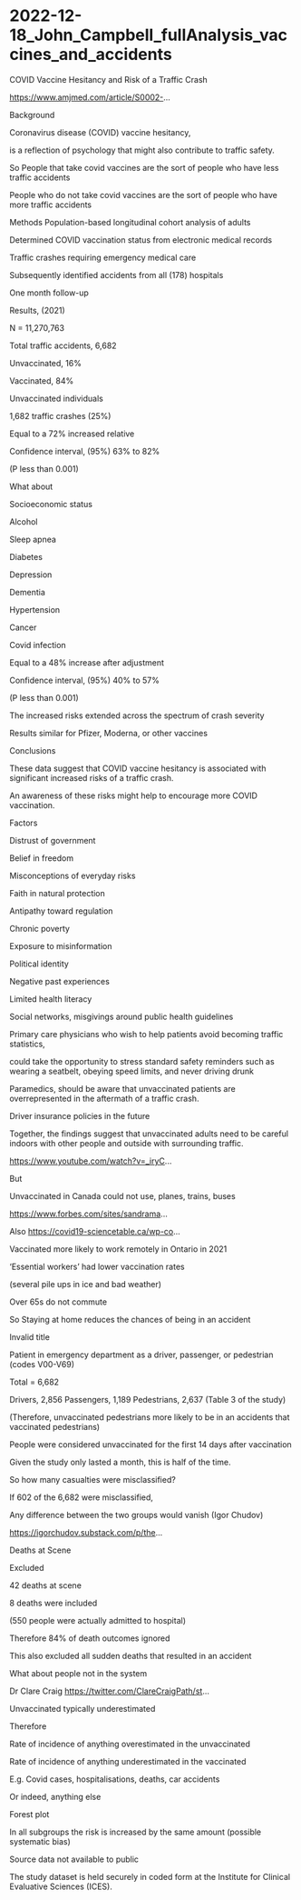 # 2022-12-18_John_Campbell_fullAnalysis_vaccines_and_accidents
COVID Vaccine Hesitancy and Risk of a Traffic Crash 

https://www.amjmed.com/article/S0002-...

Background

Coronavirus disease (COVID) vaccine hesitancy,

is a reflection of psychology that might also contribute to traffic safety. 

So
People that take covid vaccines are the sort of people who have less traffic accidents

People who do not take covid vaccines are the sort of people who have more traffic accidents

Methods
Population-based longitudinal cohort analysis of adults

Determined COVID vaccination status from electronic medical records

Traffic crashes requiring emergency medical care

Subsequently identified accidents from all (178) hospitals

One month follow-up

Results, (2021)

N = 11,270,763

Total traffic accidents, 6,682

Unvaccinated, 16%

Vaccinated, 84%

Unvaccinated individuals

1,682 traffic crashes (25%)

Equal to a 72% increased relative

Confidence interval, (95%) 63% to 82%

(P less than 0.001)

What about

Socioeconomic status

Alcohol

Sleep apnea

Diabetes

Depression

Dementia

Hypertension

Cancer

Covid infection

Equal to a 48% increase after adjustment

Confidence interval, (95%) 40% to 57%

(P less than 0.001)

The increased risks extended across the spectrum of crash severity

Results similar for Pfizer, Moderna, or other vaccines

Conclusions

These data suggest that COVID vaccine hesitancy is associated with significant increased risks of a traffic crash. 

An awareness of these risks might help to encourage more COVID vaccination.

Factors

Distrust of government

Belief in freedom

Misconceptions of everyday risks

Faith in natural protection

Antipathy toward regulation

Chronic poverty

Exposure to misinformation

Political identity

Negative past experiences

Limited health literacy

Social networks, misgivings around public health guidelines

Primary care physicians who wish to help patients avoid becoming traffic statistics, 

could take the opportunity to stress standard safety reminders such as wearing a seatbelt, obeying speed limits, and never driving drunk

Paramedics, should be aware that unvaccinated patients are overrepresented in the aftermath of a traffic crash.

Driver insurance policies in the future

Together, the findings suggest that unvaccinated adults need to be careful indoors with other people and outside with surrounding traffic.

https://www.youtube.com/watch?v=_iryC...

But

Unvaccinated in Canada could not use, planes, trains, buses

https://www.forbes.com/sites/sandrama...


Also
https://covid19-sciencetable.ca/wp-co...

Vaccinated more likely to work remotely in Ontario in 2021

‘Essential workers’ had lower vaccination rates 

(several pile ups in ice and bad weather)

Over 65s do not commute 

So
Staying at home reduces the chances of being in an accident

Invalid title

Patient in emergency department as a driver, passenger, or pedestrian (codes V00-V69)

Total = 6,682

Drivers, 2,856
Passengers, 1,189
Pedestrians, 2,637
(Table 3 of the study)

(Therefore, unvaccinated pedestrians more likely to be in an accidents that vaccinated pedestrians)

People were considered unvaccinated for the first 14 days after vaccination

Given the study only lasted a month, this is half of the time.

So how many casualties were misclassified?

If 602 of the 6,682 were misclassified,

Any difference between the two groups would vanish (Igor Chudov)

https://igorchudov.substack.com/p/the...

Deaths at Scene

Excluded

42 deaths at scene

8 deaths were included

(550 people were actually admitted to hospital)


Therefore 84% of death outcomes ignored

This also excluded all sudden deaths that resulted in an accident

What about people not in the system

Dr Clare Craig
https://twitter.com/ClareCraigPath/st...

Unvaccinated typically underestimated

Therefore

Rate of incidence of anything overestimated in the unvaccinated

Rate of incidence of anything underestimated in the vaccinated

E.g. Covid cases, hospitalisations, deaths, car accidents

Or indeed, anything else

Forest plot

In all subgroups the risk is increased by the same amount (possible systematic bias)



Source data not available to public

The study dataset is held securely in coded form at the Institute for Clinical Evaluative Sciences (ICES).